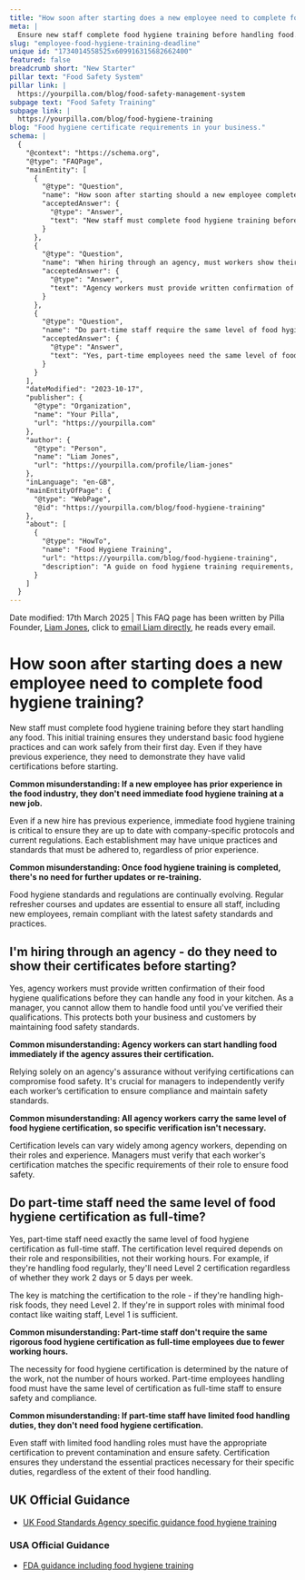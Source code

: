 ```yaml
---
title: "How soon after starting does a new employee need to complete food hygiene training?"
meta: |
  Ensure new staff complete food hygiene training before handling food. Agency and part-time workers need the same certification as full-time staff, depending on their role.
slug: "employee-food-hygiene-training-deadline"
unique id: "1734014558525x609916315682662400"
featured: false
breadcrumb short: "New Starter"
pillar text: "Food Safety System"
pillar link: |
  https://yourpilla.com/blog/food-safety-management-system
subpage text: "Food Safety Training"
subpage link: |
  https://yourpilla.com/blog/food-hygiene-training
blog: "Food hygiene certificate requirements in your business."
schema: |
  {
    "@context": "https://schema.org",
    "@type": "FAQPage",
    "mainEntity": [
      {
        "@type": "Question",
        "name": "How soon after starting should a new employee complete food hygiene training?",
        "acceptedAnswer": {
          "@type": "Answer",
          "text": "New staff must complete food hygiene training before handling any food. This initial training ensures they understand basic food hygiene practices and can work safely from day one. Even if they have prior experience, they must demonstrate they hold valid certifications before starting."
        }
      },
      {
        "@type": "Question",
        "name": "When hiring through an agency, must workers show their food hygiene certificates before starting?",
        "acceptedAnswer": {
          "@type": "Answer",
          "text": "Agency workers must provide written confirmation of their food hygiene qualifications before handling any food. As a manager, you should verify each worker’s certification to maintain food safety standards for both your business and your customers."
        }
      },
      {
        "@type": "Question",
        "name": "Do part-time staff require the same level of food hygiene certification as full-time staff?",
        "acceptedAnswer": {
          "@type": "Answer",
          "text": "Yes, part-time employees need the same level of food hygiene certification as full-time staff. The certification requirement is based on their role and responsibilities rather than the number of hours worked. For instance, if an employee handles food regularly, they require Level 2 certification, while support roles with minimal food contact may only need Level 1 certification."
        }
      }
    ],
    "dateModified": "2023-10-17",
    "publisher": {
      "@type": "Organization",
      "name": "Your Pilla",
      "url": "https://yourpilla.com"
    },
    "author": {
      "@type": "Person",
      "name": "Liam Jones",
      "url": "https://yourpilla.com/profile/liam-jones"
    },
    "inLanguage": "en-GB",
    "mainEntityOfPage": {
      "@type": "WebPage",
      "@id": "https://yourpilla.com/blog/food-hygiene-training"
    },
    "about": [
      {
        "@type": "HowTo",
        "name": "Food Hygiene Training",
        "url": "https://yourpilla.com/blog/food-hygiene-training",
        "description": "A guide on food hygiene training requirements, including what certification levels are needed for different roles in a food business."
      }
    ]
  }
---
```


Date modified: 17th March 2025 | This FAQ page has been written by Pilla Founder, [Liam Jones](https://yourpilla.com/profile/liam-jones), click to [email Liam directly](https://mailto:liam@yourpilla.com), he reads every email.

# How soon after starting does a new employee need to complete food hygiene training?

New staff must complete food hygiene training before they start handling any food. This initial training ensures they understand basic food hygiene practices and can work safely from their first day. Even if they have previous experience, they need to demonstrate they have valid certifications before starting.

**Common misunderstanding: If a new employee has prior experience in the food industry, they don't need immediate food hygiene training at a new job.**

Even if a new hire has previous experience, immediate food hygiene training is critical to ensure they are up to date with company-specific protocols and current regulations. Each establishment may have unique practices and standards that must be adhered to, regardless of prior experience.

**Common misunderstanding: Once food hygiene training is completed, there's no need for further updates or re-training.**

Food hygiene standards and regulations are continually evolving. Regular refresher courses and updates are essential to ensure all staff, including new employees, remain compliant with the latest safety standards and practices.

## I'm hiring through an agency - do they need to show their certificates before starting?

Yes, agency workers must provide written confirmation of their food hygiene qualifications before they can handle any food in your kitchen. As a manager, you cannot allow them to handle food until you've verified their qualifications. This protects both your business and customers by maintaining food safety standards.

**Common misunderstanding: Agency workers can start handling food immediately if the agency assures their certification.**

Relying solely on an agency's assurance without verifying certifications can compromise food safety. It's crucial for managers to independently verify each worker’s certification to ensure compliance and maintain safety standards.

**Common misunderstanding: All agency workers carry the same level of food hygiene certification, so specific verification isn't necessary.**

Certification levels can vary widely among agency workers, depending on their roles and experience. Managers must verify that each worker's certification matches the specific requirements of their role to ensure food safety.

## Do part-time staff need the same level of food hygiene certification as full-time?

Yes, part-time staff need exactly the same level of food hygiene certification as full-time staff. The certification level required depends on their role and responsibilities, not their working hours. For example, if they're handling food regularly, they'll need Level 2 certification regardless of whether they work 2 days or 5 days per week.

The key is matching the certification to the role - if they're handling high-risk foods, they need Level 2. If they're in support roles with minimal food contact like waiting staff, Level 1 is sufficient.

**Common misunderstanding: Part-time staff don't require the same rigorous food hygiene certification as full-time employees due to fewer working hours.**

The necessity for food hygiene certification is determined by the nature of the work, not the number of hours worked. Part-time employees handling food must have the same level of certification as full-time staff to ensure safety and compliance.

**Common misunderstanding: If part-time staff have limited food handling duties, they don't need food hygiene certification.**

Even staff with limited food handling roles must have the appropriate certification to prevent contamination and ensure safety. Certification ensures they understand the essential practices necessary for their specific duties, regardless of the extent of their food handling.

## UK Official Guidance

-   [UK Food Standards Agency specific guidance food hygiene training](https://www.food.gov.uk/business-guidance/food-hygiene-for-your-business?utm_source=chatgpt.com)
    

### USA Official Guidance

-   [FDA guidance including food hygiene training](https://www.fda.gov/food/retail-food-protection/retail-food-industryregulatory-assistance-training)